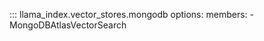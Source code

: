 ::: llama_index.vector_stores.mongodb
    options:
      members:
        - MongoDBAtlasVectorSearch
